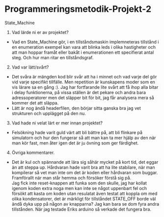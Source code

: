 # Programmeringsmetodik-Projekt-2
State_Machine 

1. Vad lärde ni er av projektet?
- Vad en State_Machine gör, i en tillståndsmaskin implemneteras tillstånd i en enumeration exempel kan vara att blinka leds i olika hastigheter och att man hoppar framåt eller bakåt i enumerationen ett specifierat antal steg. Och hur man ritar en tillståndsgraf.  

2. Vad var lätt/svårt? 
- Det svåra är mängden kod blir svår att ha i minnet och vad varje del gör vid varje specifikt tillfälle. Men repetition är kunskapens moder som en vis lärare sa en gång :). Jag har fortfarande lite svårt att få ihop alla bitar i delay funktionerna, på vissa ställen är det pekare och andra bara adressoperatorer men det släpper bit för bit, jag får analysera mera så kommer det att släppa.
- Lätt är nog ändå headerfilen, den börjar sitta ganska bra jag vet strukturen och upplägget på den nu.

3. Vad hade ni velat lärt er mer innan projektet?
- Felsökning hade varit guld värt att bli bättre på, att bli flinkare på simulatorn och hur den fungerar så att man kan ta mer hjälp av den när man kör fast,     men åter igen det är ju övning som ger färdighet.  

4. Övriga kommentarer.
- Det är kul och spännande att lära sig såhär mycket på kort tid, det eggar än att steppa up. 
  Hårdvaran hade varit bra att ha lite stabilare, när man kompilerar så vet man inte om det är koden eller hårdvaran som buggar. Framförallt när man står hemma   och försöker förstå sig på.  
  Jag fick inte reset-knappen att funka som den skulle, jag har kollat igenom koden extra noga men kan inte se något uppenbart fel och försökt att kasta om       koden utan resulatat även testat att koppla om med olika kondensatorer, det är märkligt för tillståndet STATE_OFF borde väl ändå dyka upp på någon av           knapparna? Jag kan bara se dom fyra andra tillstånden.
  När jag testade Eriks arduino så verkade det fungera bra. 
